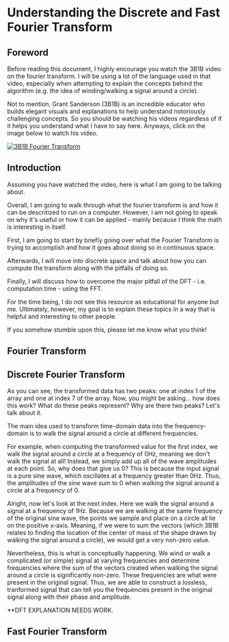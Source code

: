 # Understanding the Discrete and Fast Fourier Transform


## Foreword
Before reading this document, I highly encourage you watch the 3B1B video
on the fourier transform. I will be using a lot of the language used in that 
video, especially when attempting to explain the concepts behind the algorithm
(e.g. the idea of winding/walking a signal around a circle). 

Not to mention, Grant Sanderson (3B1B) is an incredible educator who builds 
elegant visuals and explanations to help understand notoriously challenging 
concepts. So you should be watching his videos regardless of if it helps you 
understand what I have to say here. Anyways, click on the image below to 
watch his video.


[![3B1B Fourier Transform](https://img.youtube.com/vi/spUNpyF58BY/0.jpg)](https://www.youtube.com/watch?v=spUNpyF58BY)


## Introduction
Assuming you have watched the video, here is what I am going to be talking
about. 

Overall, I am going to walk through what the fourier transform is and how it
can be descritized to run on a computer. However, I am not going to speak on
why it's useful or how it can be applied - mainly because I think the math is 
interesting in itself. 

First, I am going to start by briefly going over what the Fourier Transform is
trying to accomplish and how it goes about doing so in continuous space. 

Afterwards, I will move into discrete space and talk about how you can compute
the transform along with the pitfalls of doing so.

Finally, I will discuss how to overcome the major pitfall of the DFT - i.e.
computation time - using the FFT.

For the time being, I do not see this resource as educational for anyone but
me. Ultimately, however, my goal is to explain these topics in a way that is
helpful and interesting to other people.

If you somehow stumble upon this, please let me know what you think! 

## Fourier Transform


## Discrete Fourier Transform 
As you can see, the transformed data has two peaks: one at index 1 of the
array and one at index 7 of the array. Now, you might be asking... how does
this work? What do these peaks represent? Why are there two peaks? Let's talk
about it.  

The main idea used to transform time-domain data into the frequency-domain is
to walk the signal around a circle at different frequencies.
	
For example, when computing the transformed value for the first index, we walk
the signal around a circle at a frequency of 0Hz, meaning we don't walk the 
signal at all! Instead, we simply add up all of the wave amplitudes at each
point. So, why does that give us 0? This is because the input signal is a pure
sine wave, which oscillates at a frequency greater than 0Hz. Thus, the
amplitudes of the sine wave sum to 0 when walking the signal around a circle 
at a frequency of 0.
	
Alright, now let's look at the next index. Here we walk the signal around a 
signal at a frequency of 1Hz. Because we are walking at the same frequency of
the original sine wave, the points we sample and place on a circle all lie on
the positive x-axis. Meaning, if we were to sum the vectors (which 3B1B
relates to finding the location of the center of mass of the shape drawn by
walking the signal around a circle), we would get a very non-zero value.

Nevertheless, this is what is conceptually happening. We wind or walk a
complicated (or simple) signal at varying frequencies and determine
frequencies where the sum of the vectors created when walking the signal
around a circle is significantly non-zero. These frequencies are what were
present in the original signal. Thus, we are able to construct a lossless, 
tranformed signal that can tell you the frequencies present in the original
signal along with their phase and amplitude.

**DFT EXPLANATION NEEDS WORK. 


## Fast Fourier Transform 



  
